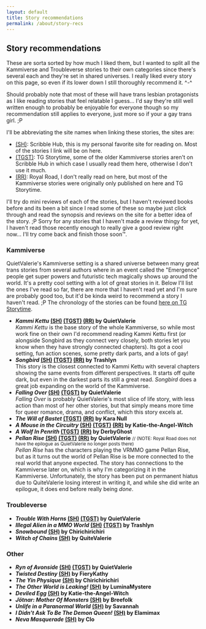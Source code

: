 ```yaml
---
layout: default
title: Story recommendations
permalink: /about/story-recs
---
```

## Story recommendations
These are sorta sorted by how much I liked them, but I wanted to split all the Kammiverse and Troubleverse stories to their own categories since there's several each and they're set in shared universes. I really liked every story on this page, so even if its lower down I still thoroughly recommend it. ^-^

Should probably note that most of these will have trans lesbian protagonists as I like reading stories that feel relatable I guess... I'd say they're still well written enough to probably be enjoyable for everyone though so my recommendation still applies to everyone, just more so if your a gay trans girl. ;P

I'll be abbreviating the site names when linking these stories, the sites are:
- [(SH)](https://scribblehub.com "Scribble Hub"): Scribble Hub, this is my personal favorite site for reading on. Most of the stories I link will be on here.
- [(TGST)](https://tgstorytime.com "TG Storytime"): TG Storytime, some of the older Kammiverse stories aren't on Scribble Hub in which case I usually read them here, otherwise I don't use it much.
- [(RR)](https://royalroad.com "Royal Road"): Royal Road, I don't really read on here, but most of the Kammiverse stories were originally only published on here and TG Storytime.


I'll try do mini reviews of each of the stories, but I haven't reviewed books before and its been a bit since I read some of these so maybe just click through and read the synopsis and reviews on the site for a better idea of the story. ;P Sorry for any stories that I haven't made a review thingy for yet, I haven't read those recently enough to really give a good review right now... I'll try come back and finish those soon™️.

### Kammiverse
QuietValerie's Kammiverse setting is a shared universe between many great trans stories from several authors where in an event called the "Emergence" people get super powers and futuristic tech magically shows up around the world. It's a pretty cool setting with a lot of great stories in it. Below I'll list the ones I've read so far, there are more that I haven't read yet and I'm sure are probably good too, but it'd be kinda weird to recommend a story I haven't read. ;P The chronology of the stories can be found [here on TG Storytime](https://tgstorytime.com/viewstory.php?sid=5077 "Kammi-verse story chronology").
- ***Kammi Kettu* [(SH)][kk-sh] [(TGST)][kk-tgst] [(RR)][kk-rr] by QuietValerie**<br>
  *Kammi Kettu* is the base story of the whole Kammiverse, so while most work fine on their own I'd recommend reading Kammi Kettu first (or alongside Songbird as they connect very closely, both stories let you know when they have strongly connected chapters). Its got a cool setting, fun action scenes, some pretty dark parts, and a lots of gay!
- ***Songbird* [(SH)][s-sh] [(TGST)][s-tgst] [(RR)][s-rr] by Trashlyn**<br>
  This story is the closest connected to Kammi Kettu with several chapters showing the same events from different perspectives. It starts off quite dark, but even in the darkest parts its still a great read. *Songbird* does a great job expanding on the world of the Kammiverse.
- ***Falling Over* [(SH)][fo-sh] [(TGST)][fo-tgst] by QuietValerie**<br>
  *Falling Over* is probably QuietValerie's most slice of life story, with less action than most of her other stories, but that simply means more time for queer romance, drama, and conflict, which this story excels at.
- ***The Will of Bastet* [(TGST)][twob-tgst] [(RR)][twob-rr] by Kara Null**<br>
- ***A Mouse in the Circuitry* [(SH)][amitc-sh] [(TGST)][amitc-tgst] [(RR)][amitc-rr] by Katie-the-Angel-Witch**<br>
- ***A Wolf In Penrith* [(TGST)][awip-tgst] [(RR)][awip-rr] by DerbyGhost**<br>
- ***Pellan Rise* [(SH)][pr-sh] [(TGST)][pr-tgst] [(RR)][pr-rr] by QuietValerie** <small>// (NOTE: Royal Road does not have the epilogue as QuietValerie no longer posts there)</small><br>
  *Pellan Rise* has the characters playing the VRMMO game Pellan Rise, but as it turns out the world of Pellan Rise is be more connected to the real world that anyone expected. The story has connections to the Kammiverse later on, which is why I'm categorizing it in the Kammiverse. Unfortunately, the story has been put on permanent hiatus due to QuiteValerie losing interest in writing it, and while she did write an epilogue, it does end before really being *done*.

### Troubleverse
- ***Trouble With Horns* [(SH)][twh-sh] [(TGST)][twh-tgst] by QuietValerie**<br>
- ***Illegal Alien in a MMO World* [(SH)][ia-sh] [(TGST)][ia-tgst] by Trashlyn**<br>
- ***Snowbound* [(SH)][sb-sh] by Chirichirichiri**<br>
- ***Witch of Chains* [(SH)][woc-sh] by QuiteValerie**<br>

### Other
- ***Ryn of Avonside* [(SH)][roa-sh] [(TGST)][roa-tgst] by QuietValerie**<br>
- ***Twisted Destiny* [(SH)][td-sh] by FieryKathy**<br>
- ***The Yin Physique* [(SH)][typ-sh] by Chirichirichiri**<br>
- ***The Other World is Leaking!* [(SH)][towil-sh] by LuminaMystere**
- ***Deviled Egg* [(SH)][de-sh] by Katie-the-Angel-Witch**<br>
- ***Jötnar: Mother Of Monsters* [(SH)][jmom-sh] by Breefolk**<br>
- ***Unlife in a Paranormal World* [(SH)][uiapw-sh] by Savannah**<br>
- ***I Didn't Ask To Be The Demon Queen!* [(SH)][dq-sh] by Elamimax**<br>
- ***Neva Masquerade* [(SH)][nm-sh] by Clo**<br>

<!-- Links so the above can look cleaner -->
[kk-sh]: <https://www.scribblehub.com/series/43812/kammi-kettu/> "Kammi Kettu on Scribble Hub"
[kk-tgst]: <https://tgstorytime.com/viewstory.php?sid=5044> "Kammi Kettu on TG Storytime"
[kk-rr]: <https://www.royalroad.com/fiction/24157/kammi-kettu> "Kammi Kettu on Royal Road"

[s-sh]: <https://www.scribblehub.com/series/44189/songbird--a-kammi-kettu-story/> "Songbird on Scribble Hub"
[s-tgst]: <https://tgstorytime.com/viewstory.php?sid=5060> "Songbird on TG Storytime"
[s-rr]: <https://www.royalroad.com/fiction/24224/songbird-a-kammi-kettu-story> "Songbird on Royal Road"

[fo-sh]: <https://www.scribblehub.com/series/40636/falling-over/> "Falling Over on Scribble Hub"
[fo-tgst]: <https://tgstorytime.com/viewstory.php?sid=5160> "Falling Over on TG Storytime"

[twob-tgst]: <https://tgstorytime.com/viewstory.php?sid=5102> "The Will of Bastet on TG Storytime"
[twob-rr]: <https://www.royalroad.com/fiction/24414/the-will-of-bastet-a-kammi-kettu-story> "The Will of Bastet on Royal Road"

[amitc-sh]: <https://www.scribblehub.com/series/63586/a-mouse-in-the-circuitry--a-kammi-kettu-story/> "A Mouse in the Circuitry on Scribble Hub"
[amitc-tgst]: <https://tgstorytime.com/viewseries.php?seriesid=270> "A Mouse in the Circuitry on TG Storytime"
[amitc-rr]: <https://www.royalroad.com/fiction/24438/a-mouse-in-the-circuitry-a-kammi-kettu-story> "A Mouse in the Circuitry on Royal Road"

[awip-tgst]: <https://tgstorytime.com/viewstory.php?sid=5082> "A Wolf In Penrith on TG Storytime"
[awip-rr]: <https://www.royalroad.com/fiction/24415/a-wolf-in-penrith-a-kammi-kettu-story> "A Wolf In Penrith on Royal Road"

[pr-sh]: <https://www.scribblehub.com/series/43804/pellan-rise/> "Pellan Rise on Scribble Hub"
[pr-tgst]: <https://tgstorytime.com/viewstory.php?sid=5002> "Pellan Rise on TG Storytime"
[pr-rr]: <https://www.royalroad.com/fiction/24581/pellan-rise> "Pellan Rise on Royal Road"

[twh-sh]: <https://www.scribblehub.com/series/55539/trouble-with-horns/> "Trouble With Horns on Scribble Hub"
[twh-tgst]: <https://tgstorytime.com/viewstory.php?sid=5318> "Pellan Rise on TG Storytime"

[ia-sh]: <https://www.scribblehub.com/series/69391/illegal-alien-in-a-mmo-world/> "Illegal Alien in a MMO World on Scribble Hub"
[ia-tgst]: <https://tgstorytime.com/viewstory.php?sid=5416> "Illegal Alien in a MMO World on TG Storytime"

[sb-sh]: <https://www.scribblehub.com/series/63122/snowbound/> "Snowbound on Scribble Hub"

[woc-sh]: <https://www.scribblehub.com/series/70708/witch-of-chains/> "Witch of Chains on Scribble Hub"

[roa-sh]: <https://www.scribblehub.com/series/88122/ryn-of-avonside/> "Ryn of Avonside on Scribble Hub"
[roa-tgst]: <https://tgstorytime.com/viewstory.php?sid=5505> "Ryn of Avonside on TG Storytime"

[td-sh]: <https://www.scribblehub.com/series/60207/twisted-destiny/> "Twisted Destiny on Scribble Hub"


[typ-sh]: <https://www.scribblehub.com/series/111627/the-yin-physique/> "The Yin Physique on Scribble Hub"

[towil-sh]: <https://www.scribblehub.com/series/21898/the-other-world-is-leaking/> "The Other World is Leaking on Scribble Hub"

[de-sh]: <https://www.scribblehub.com/series/51069/deviled-egg/> "Deviled Egg on Scribble Hub"

[jmom-sh]: <https://www.scribblehub.com/series/58111/jtnar-mother-of-monsters/> "Jötnar: Mother Of Monsters on Scribble Hub"

[uiapw-sh]: <https://www.scribblehub.com/series/64351/unlife-in-a-paranormal-world/> "Unlife in a Paranormal World on Scribble Hub"

[dq-sh]: <https://www.scribblehub.com/series/90390/i-didnt-ask-to-be-the-demon-queen/> "I Didn't Ask To Be The Demon Queen! on Scribble Hub"

[nm-sh]: <https://www.scribblehub.com/series/99510/neva-masquerade/> "Neva Masquerade on Scribble Hub"